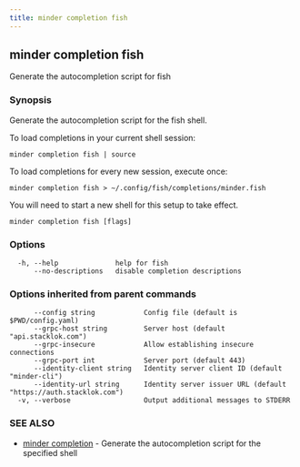 ```yaml
---
title: minder completion fish
---
```

## minder completion fish

Generate the autocompletion script for fish

### Synopsis

Generate the autocompletion script for the fish shell.

To load completions in your current shell session:

	minder completion fish | source

To load completions for every new session, execute once:

	minder completion fish > ~/.config/fish/completions/minder.fish

You will need to start a new shell for this setup to take effect.


```
minder completion fish [flags]
```

### Options

```
  -h, --help              help for fish
      --no-descriptions   disable completion descriptions
```

### Options inherited from parent commands

```
      --config string            Config file (default is $PWD/config.yaml)
      --grpc-host string         Server host (default "api.stacklok.com")
      --grpc-insecure            Allow establishing insecure connections
      --grpc-port int            Server port (default 443)
      --identity-client string   Identity server client ID (default "minder-cli")
      --identity-url string      Identity server issuer URL (default "https://auth.stacklok.com")
  -v, --verbose                  Output additional messages to STDERR
```

### SEE ALSO

* [minder completion](minder_completion.md)	 - Generate the autocompletion script for the specified shell

